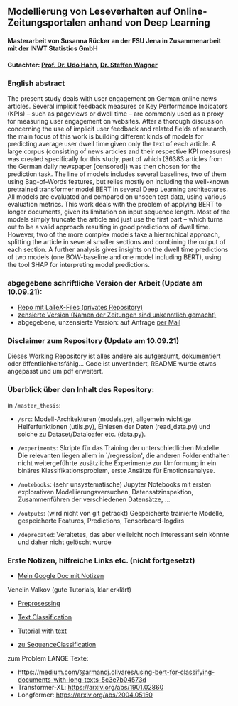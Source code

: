 ## Modellierung von Leseverhalten auf Online-Zeitungsportalen anhand von Deep Learning
#### Masterarbeit von Susanna Rücker an der FSU Jena in Zusammenarbeit mit der INWT Statistics GmbH
#### Gutachter: [Prof. Dr. Udo Hahn](https://julielab.de/Staff/Hahn/), [Dr. Steffen Wagner](https://www.inwt-statistics.com/home.html)

### English abstract

The present study deals with user engagement on German online news articles.
Several implicit feedback measures or Key Performance Indicators (KPIs) – such as pageviews or dwell time – are commonly used as a proxy for measuring user engagement on websites.
After a thorough discussion concerning the use of implicit user feedback and related fields of research, the main focus of this work is building different kinds of models for predicting average user dwell time given only the text of each article. A large corpus (consisting of news articles and their respective KPI measures) was created specifically for this study, part of which (36383 articles from the German daily newspaper [censored]) was then chosen for the prediction task.
The line of models includes several baselines, two of them using Bag-of-Words features, but relies mostly on including the well-known pretrained transformer model BERT in several Deep Learning architectures. All models are evaluated and compared on unseen test data, using various evaluation metrics.
This work deals with the problem of applying BERT to longer documents, given its limitation on input sequence length. Most of the models simply truncate the article
and just use the first part – which turns out to be a valid approach resulting in good predictions of dwell time. However, two of the more complex models take a hierarchical approach, splitting the article in several smaller sections and combining the output of each section.
A further analysis gives insights on the dwell time predictions of two models (one BOW-baseline and one model including BERT), using the tool SHAP for interpreting model predictions.


### abgegebene schriftliche Version der Arbeit (Update am 10.09.21):

* [Repo mit LaTeX-Files (privates Repository)](https://github.com/susannaruecker/thesis)
* [zensierte Version (Namen der Zeitungen sind unkenntlich gemacht)](censored_MA_Ruecker_2021_Modellierung_von_Leseverhalten.pdf)
* abgegebene, unzensierte Version: auf Anfrage [per Mail](mailto:susanna.ruecker@posteo.de)


### Disclaimer zum Repository (Update am 10.09.21)
Dieses Working Repository ist alles andere als aufgeräumt, dokumentiert oder öffentlichkeitsfähig... Code ist unverändert, README wurde etwas angepasst und um pdf erweitert.



### Überblick über den Inhalt des Repository:

in `/master_thesis`:

* `/src`: Modell-Architekturen (models.py), allgemein wichtige Helferfunktionen (utils.py), Einlesen der Daten (read_data.py) und solche zu Dataset/Dataloafer etc. (data.py).

* `/experiments`: Skripte für das Training der unterschiedlichen Modelle. Die relevanten liegen allem in `/regression', die anderen Folder enthalten nicht weitergeführte zusätzliche Experimente zur Umformung in ein binäres Klassifikationsproblem, erste Ansätze für Emotionsanalyse. 

* `/notebooks`: (sehr unsystematische) Jupyter Notebooks mit ersten explorativen Modellierungsversuchen, Datensatzinspektion, Zusammenführen der verschiedenen Datensätze, ...

* `/outputs`: (wird nicht von git getrackt) Gespeicherte trainierte Modelle, gespeicherte Features, Predictions, Tensorboard-logdirs

* `/deprecated`: Veraltetes, das aber vielleicht noch interessant sein könnte und daher nicht gelöscht wurde





### Erste Notizen, hilfreiche Links etc. (nicht fortgesetzt)

* [Mein Google Doc mit Notizen](https://docs.google.com/document/d/1bJId1P24eTJRnnxK0hEekf1k6nQvkHHs-Ud2nz3W2VM/edit)

Venelin Valkov (gute Tutorials, klar erklärt)

* [Preprosessing](https://www.youtube.com/watch?v=Osj0Z6rwJB4)

* [Text Classification](https://www.youtube.com/watch?v=8N-nM3QW7O0)

* [Tutorial with text](https://www.curiousily.com/posts/sentiment-analysis-with-bert-and-hugging-face-using-pytorch-and-python/)
* [zu SequenceClassification](https://mccormickml.com/2019/07/22/BERT-fine-tuning/)



zum Problem LANGE Texte:

* https://medium.com/@armandj.olivares/using-bert-for-classifying-documents-with-long-texts-5c3e7b04573d
* Transformer-XL: https://arxiv.org/abs/1901.02860
* Longformer: https://arxiv.org/abs/2004.05150


